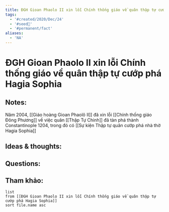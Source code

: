 ```yaml
---
title: ĐGH Gioan Phaolo II xin lỗi Chính thống giáo về quân thập tự cướp phá Hagia Sophia
tags:
  - '#created/2020/Dec/24'
  - '#seed🥜'
  - '#permanent/fact'
aliases:
  - 'NA'
---
```

# ĐGH Gioan Phaolo II xin lỗi Chính thống giáo về quân thập tự cướp phá Hagia Sophia

## Notes:
Năm 2004, [[Giáo hoàng Gioan Phaolô II]]  đã xin lỗi [[Chính thống giáo Đông Phương]] về việc quân [[Thập Tự Chinh]] đã tàn phá thành Constantinople 1204, trong đó có [[Sự kiện Thập tự quân cướp phá nhà thờ Hagia Sophia]]

## Ideas & thoughts:

## Questions:


## Tham khảo:
```dataview
list
from [[ĐGH Gioan Phaolo II xin lỗi Chính thống giáo về quân thập tự cướp phá Hagia Sophia]]
sort file.name asc
```


